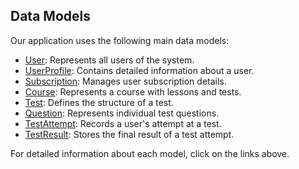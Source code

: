## Data Models

Our application uses the following main data models:

- [User](./docs/models/User.md): Represents all users of the system.
- [UserProfile](./docs/models/UserProfile.md): Contains detailed information about a user.
- [Subscription](./docs/models/Subscription.md): Manages user subscription details.
- [Course](./docs/models/Course.md): Represents a course with lessons and tests.
- [Test](./docs/models/Test.md): Defines the structure of a test.
- [Question](./docs/models/Question.md): Represents individual test questions.
- [TestAttempt](./docs/models/TestAttempt.md): Records a user's attempt at a test.
- [TestResult](./docs/models/TestResult.md): Stores the final result of a test attempt.

For detailed information about each model, click on the links above.
